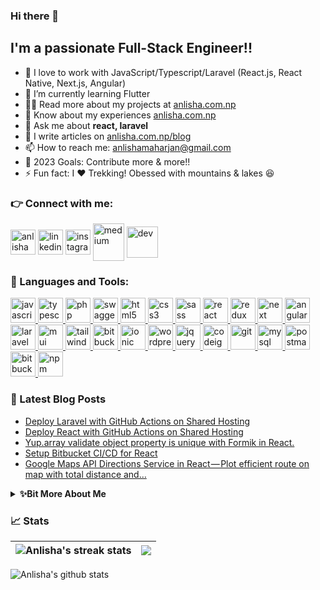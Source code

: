 ### Hi there 👋

## I'm a passionate Full-Stack Engineer!!

- 📂 I love to work with JavaScript/Typescript/Laravel (React.js, React Native, Next.js, Angular)
- 🌱 I’m currently learning Flutter
- 👨‍💻 Read more about my projects at [anlisha.com.np](https://anlisha.com.np/#project)
- 📄 Know about my experiences [anlisha.com.np](https://anlisha.com.np/#job)
- 💬 Ask me about **react, laravel**
- 📝 I write articles on [anlisha.com.np/blog](https://anlisha.com.np/blog)
- 📫 How to reach me: [anlishamaharjan@gmail.com](mailto:anlishamaharjan@gmail.com)
- 🥅 2023 Goals: Contribute more & more!!
- ⚡ Fun fact: I :heart: Trekking! Obessed with mountains & lakes 😆

### 👉 Connect with me:

<a href="https://anlisha.com.np" target="_blank" rel="noreferrer"><img align="center" src="https://anlisha.com.np/assets/image/logo.svg" alt="anlisha" height="40" width="40" /></a>
<a href="https://linkedin.com/in/anlisha-maharjan" target="_blank" rel="noreferrer"><img align="center" src="https://cdn.jsdelivr.net/gh/devicons/devicon/icons/linkedin/linkedin-original.svg" alt="linkedin" height="40" width="40" /></a>
<a href="https://instagram.com/anlishamaharjan" target="_blank" rel="noreferrer"><img align="center" src="https://www.vectorlogo.zone/logos/instagram/instagram-tile.svg" alt="instagram" height="40" width="40" /></a>
<a href="https://anlishamaharjan.medium.com" target="_blank" rel="noreferrer"><img align="center" src="https://www.vectorlogo.zone/logos/medium/medium-tile.svg" alt="medium" height="60" width="50" /></a>
<a href="https://dev.to/anlishamaharjan" target="_blank" rel="noreferrer"><img align="center" src="https://www.vectorlogo.zone/logos/devto/devto-icon.svg" alt="dev" height="50" width="50" /></a>

### 🚀 Languages and Tools:

<p align="left"> 
<a href="https://developer.mozilla.org/en-US/docs/Web/JavaScript" target="_blank" rel="noreferrer"> <img src="https://cdn.jsdelivr.net/gh/devicons/devicon/icons/javascript/javascript-original.svg" alt="javascript" width="40" height="40"/> </a> 
<a href="https://www.typescriptlang.org/" target="_blank" rel="noreferrer"> <img src="https://cdn.jsdelivr.net/gh/devicons/devicon/icons/typescript/typescript-original.svg" alt="typescript" width="40" height="40"/> </a> 
<a href="https://www.php.net" target="_blank" rel="noreferrer"> <img src="https://cdn.jsdelivr.net/gh/devicons/devicon/icons/php/php-original.svg" alt="php" width="40" height="40"/> </a> 
<a href="https://swagger.io/" target="_blank" rel="noreferrer"> <img src="https://github.com/get-icon/geticon/blob/master/icons/swagger.svg" alt="swagger" width="40" height="40"/> </a> 
<a href="https://dev.w3.org/html5/html-author/" target="_blank" rel="noreferrer"> <img src="https://cdn.jsdelivr.net/gh/devicons/devicon/icons/html5/html5-original.svg" alt="html5" width="40" height="40"/> </a> 
<a href="https://www.w3.org/TR/2001/WD-css3-roadmap-20010523/" target="_blank" rel="noreferrer"> <img src="https://cdn.jsdelivr.net/gh/devicons/devicon/icons/css3/css3-original.svg" alt="css3" width="40" height="40"/> </a> 
<a href="https://sass-lang.com" target="_blank" rel="noreferrer"> <img src="https://cdn.jsdelivr.net/gh/devicons/devicon/icons/sass/sass-original.svg" alt="sass" width="40" height="40"/> </a> 
<a href="https://reactjs.org/" target="_blank" rel="noreferrer"> <img src="https://cdn.jsdelivr.net/gh/devicons/devicon/icons/react/react-original.svg" alt="react" width="40" height="40"/> </a> 
<a href="https://redux.js.org/" target="_blank" rel="noreferrer"> <img src="https://cdn.jsdelivr.net/gh/devicons/devicon/icons/redux/redux-original.svg" alt="redux" width="40" height="40"/> </a> 
<a href="https://nextjs.org/" target="_blank" rel="noreferrer"> <img src="https://cdn.jsdelivr.net/gh/devicons/devicon/icons/nextjs/nextjs-original.svg" alt="next" width="40" height="40"/> </a> 
<a href="https://angular.io" target="_blank" rel="noreferrer"> <img src="https://cdn.jsdelivr.net/gh/devicons/devicon/icons/angularjs/angularjs-original.svg" alt="angular" width="40" height="40"/> </a> 
<a href="https://laravel.com/" target="_blank" rel="noreferrer"> <img src="https://cdn.jsdelivr.net/gh/devicons/devicon/icons/laravel/laravel-plain.svg" alt="laravel" width="40" height="40"/> </a> 
<a href="https://mui.com/" target="_blank" rel="noreferrer"> <img src="https://cdn.jsdelivr.net/gh/devicons/devicon/icons/materialui/materialui-original.svg" alt="mui" width="40" height="40"/> </a> 
<a href="https://tailwindcss.com/" target="_blank" rel="noreferrer"> <img src="https://cdn.jsdelivr.net/gh/devicons/devicon/icons/tailwindcss/tailwindcss-plain.svg" alt="tailwindcss" width="40" height="40"/> </a> 
<a href="https://getbootstrap.com/" target="_blank" rel="noreferrer"> <img src="https://cdn.jsdelivr.net/gh/devicons/devicon/icons/bootstrap/bootstrap-original.svg" alt="bitbucket" width="40" height="40"/> </a> 
<a href="https://ionicframework.com/" target="_blank" rel="noreferrer"> <img src="https://cdn.jsdelivr.net/gh/devicons/devicon/icons/ionic/ionic-original.svg" alt="ionic" width="40" height="40"/> </a> 
<a href="https://wordpress.com/" target="_blank" rel="noreferrer"> <img src="https://cdn.jsdelivr.net/gh/devicons/devicon/icons/wordpress/wordpress-plain.svg" alt="wordpress" width="40" height="40"/> </a> 
<a href="https://jquery.com/" target="_blank" rel="noreferrer"> <img src="https://cdn.jsdelivr.net/gh/devicons/devicon/icons/jquery/jquery-original.svg" alt="jquery" width="40" height="40"/> </a> 
<a href="https://codeigniter.com/" target="_blank" rel="noreferrer"> <img src="https://cdn.jsdelivr.net/gh/devicons/devicon/icons/codeigniter/codeigniter-plain.svg" alt="codeigniter" width="40" height="40"/> </a> 
<a href="https://git-scm.com/doc" target="_blank" rel="noreferrer"> <img src="https://cdn.jsdelivr.net/gh/devicons/devicon/icons/git/git-original.svg" alt="git" width="40" height="40"/> </a> 
<a href="https://www.mysql.com/" target="_blank" rel="noreferrer"> <img src="https://cdn.jsdelivr.net/gh/devicons/devicon/icons/mysql/mysql-original.svg" alt="mysql" width="40" height="40"/> </a> 
<a href="https://postman.com" target="_blank" rel="noreferrer"> <img src="https://www.vectorlogo.zone/logos/getpostman/getpostman-icon.svg" alt="postman" width="40" height="40"/> </a> 
<a href="https://bitbucket.org/" target="_blank" rel="noreferrer"> <img src="https://cdn.jsdelivr.net/gh/devicons/devicon/icons/bitbucket/bitbucket-original.svg" alt="bitbucket" width="40" height="40"/> </a> 
<a href="https://www.npmjs.com/" target="_blank" rel="noreferrer"> <img src="https://cdn.jsdelivr.net/gh/devicons/devicon/icons/npm/npm-original-wordmark.svg" alt="npm" width="40" height="40"/> </a> 
</p>

### 📕 Latest Blog Posts

<!-- BLOG-POST-LIST:START -->
- [Deploy Laravel with GitHub Actions on Shared Hosting](https://towardsdev.com/deploy-laravel-with-github-actions-on-shared-hosting-9a984adfea29?source=rss-47753a60808d------2)
- [Deploy React with GitHub Actions on Shared Hosting](https://javascript.plainenglish.io/deploy-react-with-github-actions-on-shared-hosting-d950fcf27685?source=rss-47753a60808d------2)
- [Yup.array validate object property is unique with Formik in React.](https://anlishamaharjan.medium.com/yup-array-validate-object-property-is-unique-with-formik-in-react-162fd1aff25c?source=rss-47753a60808d------2)
- [Setup Bitbucket CI/CD for React](https://towardsdev.com/setup-bitbucket-ci-cd-for-react-bfe42e396d98?source=rss-47753a60808d------2)
- [Google Maps API Directions Service in React — Plot efficient route on map with total distance and…](https://anlishamaharjan.medium.com/google-maps-api-directions-service-in-react-plot-efficient-route-on-map-with-total-distance-and-40f84efe9fc7?source=rss-47753a60808d------2)
<!-- BLOG-POST-LIST:END -->

<details>
    <summary><b>✨Bit More About Me</b></summary><br/>
    I'm a self-taught passionate full-stack engineer, with 6+ years of experience in building accessible and high-quality digital experiences.
    <br/><br/>
    In 2018, I graduated from St. Xavier's College with a focus on software engineering and with a mantra to always stay curious. I can plan, build,   launch, and maintain a web application myself—did I mention that I build mobile apps too? I have worked on a handful of cross-platform iOS and Android apps with React Native and Ionic.
    <br/><br/>
    Fast forward to 2023 and I'm still learning and challenging myself. Everything I have done, small or big, has been a vital stepping stone for where I am today. When I'm not coding, you'll find me trekking some stunning landscapes.
</details>

### 📈 Stats

| <img align="center" src="https://github-readme-streak-stats.herokuapp.com/?user=anlisha-maharjan" alt="Anlisha's streak stats" /> | <img align="center" src="https://github-readme-stats.vercel.app/api/top-langs/?username=anlisha-maharjan&langs_count=8&exclude_repo=isp-customer-billing-management,boutique-hotel-website-cms&layout=compact&theme=buefy&hide_border=true" /> |
| ------------- | ------------- |

<img align="left" src="https://github-readme-stats.vercel.app/api?username=anlisha-maharjan&show_icons=true&include_all_commits=true&count_private=true&theme=buefy&hide_border=true&hide=contribs,prs" alt="Anlisha's github stats" />
